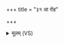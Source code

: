+++
title = "३१ आ रोह"

+++
<details><summary>मूलम् (VS)</summary>

आ रो॑ह॒ तल्पं॑सुमन॒स्यमा॑ने॒ह प्र॒जां ज॑नय॒ पत्ये॑ अ॒स्मै। इ॑न्द्रा॒णीव॑ सु॒बुधा॒बुध्य॑माना॒ ज्योति॑रग्रा उ॒षसः॒ प्रति॑ जागरासि ॥
</details>